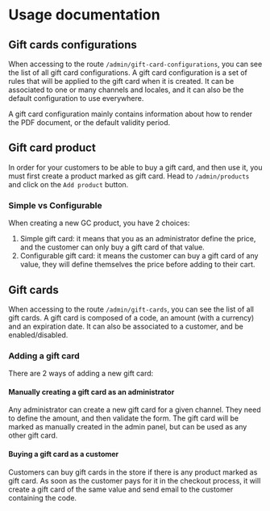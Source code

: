 # Usage documentation

## Gift cards configurations

When accessing to the route `/admin/gift-card-configurations`, you can see the list of all gift card configurations.
A gift card configuration is a set of rules that will be applied to the gift card when it is created.
It can be associated to one or many channels and locales, and it can also be the default configuration to use everywhere.

A gift card configuration mainly contains information about how to render the PDF document, or the default validity period.

## Gift card product

In order for your customers to be able to buy a gift card, and then use it, you must first create a product marked as gift card.
Head to `/admin/products` and click on the `Add product` button.

### Simple vs Configurable

When creating a new GC product, you have 2 choices:
1. Simple gift card: it means that you as an administrator define the price, and the customer can only buy a gift card of that value.
2. Configurable gift card: it means the customer can buy a gift card of any value, they will define themselves the price before adding to their cart.

## Gift cards

When accessing to the route `/admin/gift-cards`, you can see the list of all gift cards.
A gift card is composed of a code, an amount (with a currency) and an expiration date.
It can also be associated to a customer, and be enabled/disabled.

### Adding a gift card

There are 2 ways of adding a new gift card:

#### Manually creating a gift card as an administrator

Any administrator can create a new gift card for a given channel. They need to define the amount, and then validate the form.
The gift card will be marked as manually created in the admin panel, but can be used as any other gift card.

#### Buying a gift card as a customer

Customers can buy gift cards in the store if there is any product marked as gift card. As soon as the customer pays for it in the checkout process,
it will create a gift card of the same value and send email to the customer containing the code.
